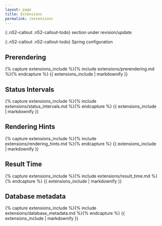 ```yaml
---
layout: page
title: Extensions
permalink: /extensions
---
```


{:.n52-callout .n52-callout-todo}
section under revision/update

{:.n52-callout .n52-callout-todo}
Spring configuration


## Prerendering

{% capture extensions_include %}{% include extensions/prerendering.md %}{% endcapture %}
{{ extensions_include | markdownify }}

## Status Intervals

{% capture extensions_include %}{% include extensions/status_intervals.md %}{% endcapture %}
{{ extensions_include | markdownify }}

## Rendering Hints

{% capture extensions_include %}{% include extensions/rendering_hints.md %}{% endcapture %}
{{ extensions_include | markdownify }}


## Result Time

{% capture extensions_include %}{% include extensions/result_time.md %}{% endcapture %}
{{ extensions_include | markdownify }}


## Database metadata

{% capture extensions_include %}{% include extensions/database_metadata.md %}{% endcapture %}
{{ extensions_include | markdownify }}
